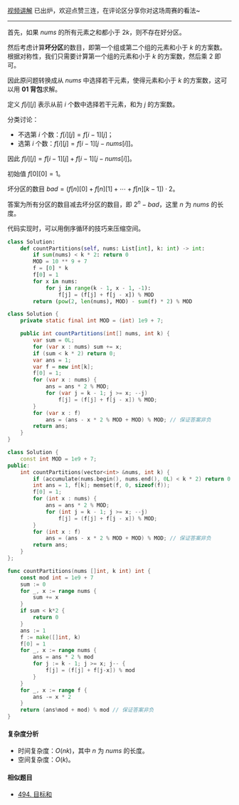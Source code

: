 [视频讲解](https://www.bilibili.com/video/BV1FV4y1F7v7/) 已出炉，欢迎点赞三连，在评论区分享你对这场周赛的看法~

---

首先，如果 $\textit{nums}$ 的所有元素之和都小于 $2k$，则不存在好分区。

然后考虑计算**坏分区**的数目，即第一个组或第二个组的元素和小于 $k$ 的方案数。根据对称性，我们只需要计算第一个组的元素和小于 $k$ 的方案数，然后乘 $2$ 即可。

因此原问题转换成从 $\textit{nums}$ 中选择若干元素，使得元素和小于 $k$ 的方案数，这可以用 **01 背包**求解。

定义 $f[i][j]$ 表示从前 $i$ 个数中选择若干元素，和为 $j$ 的方案数。

分类讨论：

- 不选第 $i$ 个数：$f[i][j] = f[i-1][j]$；
- 选第 $i$ 个数：$f[i][j] = f[i-1][j-\textit{nums}[i]]$。

因此 $f[i][j] = f[i-1][j] + f[i-1][j-\textit{nums}[i]]$。

初始值 $f[0][0] = 1$。

坏分区的数目 $\textit{bad} =(f[n][0]+f[n][1]+\cdots+f[n][k-1])\cdot 2$。

答案为所有分区的数目减去坏分区的数目，即 $2^n-\textit{bad}$，这里 $n$ 为 $\textit{nums}$ 的长度。

代码实现时，可以用倒序循环的技巧来压缩空间。

```py [sol1-Python3]
class Solution:
    def countPartitions(self, nums: List[int], k: int) -> int:
        if sum(nums) < k * 2: return 0
        MOD = 10 ** 9 + 7
        f = [0] * k
        f[0] = 1
        for x in nums:
            for j in range(k - 1, x - 1, -1):
                f[j] = (f[j] + f[j - x]) % MOD
        return (pow(2, len(nums), MOD) - sum(f) * 2) % MOD
```

```java [sol1-Java]
class Solution {
    private static final int MOD = (int) 1e9 + 7;

    public int countPartitions(int[] nums, int k) {
        var sum = 0L;
        for (var x : nums) sum += x;
        if (sum < k * 2) return 0;
        var ans = 1;
        var f = new int[k];
        f[0] = 1;
        for (var x : nums) {
            ans = ans * 2 % MOD;
            for (var j = k - 1; j >= x; --j)
                f[j] = (f[j] + f[j - x]) % MOD;
        }
        for (var x : f)
            ans = (ans - x * 2 % MOD + MOD) % MOD; // 保证答案非负
        return ans;
    }
}
```

```cpp [sol1-C++]
class Solution {
    const int MOD = 1e9 + 7;
public:
    int countPartitions(vector<int> &nums, int k) {
        if (accumulate(nums.begin(), nums.end(), 0L) < k * 2) return 0;
        int ans = 1, f[k]; memset(f, 0, sizeof(f));
        f[0] = 1;
        for (int x : nums) {
            ans = ans * 2 % MOD;
            for (int j = k - 1; j >= x; --j)
                f[j] = (f[j] + f[j - x]) % MOD;
        }
        for (int x : f)
            ans = (ans - x * 2 % MOD + MOD) % MOD; // 保证答案非负
        return ans;
    }
};
```

```go [sol1-Go]
func countPartitions(nums []int, k int) int {
	const mod int = 1e9 + 7
	sum := 0
	for _, x := range nums {
		sum += x
	}
	if sum < k*2 {
		return 0
	}
	ans := 1
	f := make([]int, k)
	f[0] = 1
	for _, x := range nums {
		ans = ans * 2 % mod
		for j := k - 1; j >= x; j-- {
			f[j] = (f[j] + f[j-x]) % mod
		}
	}
	for _, x := range f {
		ans -= x * 2
	}
	return (ans%mod + mod) % mod // 保证答案非负
}
```

#### 复杂度分析

- 时间复杂度：$O(nk)$，其中 $n$ 为 $\textit{nums}$ 的长度。
- 空间复杂度：$O(k)$。

#### 相似题目

- [494. 目标和](https://leetcode.cn/problems/target-sum/)

